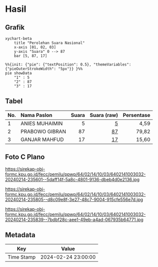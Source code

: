 # Hasil

## Grafik

```mermaid
xychart-beta
    title "Perolehan Suara Nasional"
    x-axis [01, 02, 03]
    y-axis "Suara" 0 --> 87
    bar [5, 87, 17]
```

```mermaid
%%{init: {"pie": {"textPosition": 0.5}, "themeVariables": {"pieOuterStrokeWidth": "5px"}} }%%
pie showData
    "1" : 5
    "2" : 87
    "3" : 17
```

## Tabel

| No. | Nama Paslon    | Suara | Suara (raw) | Persentase |
|:--- |:-------------- | -----:| -----------:| ----------:|
| 1   | ANIES MUHAIMIN | 5     | [5][p-1]    | 4,59       |
| 2   | PRABOWO GIBRAN | 87    | [87][p-2]   | 79,82      |
| 3   | GANJAR MAHFUD  | 17    | [17][p-3]   | 15,60      |


[p-1]: https://github.com/gigit-pemilu/pemilu-2024/blob/main/pilpres/hitung-suara/sub/64-kalimantan-timur/sub/02-kutai-kartanegara/sub/14-muara-jawa/sub/1003-muara-jawa-ulu/sub/032-tps/sub/paslon-1.txt
[p-2]: https://github.com/gigit-pemilu/pemilu-2024/blob/main/pilpres/hitung-suara/sub/64-kalimantan-timur/sub/02-kutai-kartanegara/sub/14-muara-jawa/sub/1003-muara-jawa-ulu/sub/032-tps/sub/paslon-2.txt
[p-3]: https://github.com/gigit-pemilu/pemilu-2024/blob/main/pilpres/hitung-suara/sub/64-kalimantan-timur/sub/02-kutai-kartanegara/sub/14-muara-jawa/sub/1003-muara-jawa-ulu/sub/032-tps/sub/paslon-3.txt

## Foto C Plano

https://sirekap-obj-formc.kpu.go.id/fecc/pemilu/ppwp/64/02/14/10/03/6402141003032-20240214-235601--5daff14f-5a8c-4801-9136-dbeb4d0e2136.jpg

https://sirekap-obj-formc.kpu.go.id/fecc/pemilu/ppwp/64/02/14/10/03/6402141003032-20240214-235805--d8c09e8f-3e27-48c7-9004-915cfe556e7d.jpg

https://sirekap-obj-formc.kpu.go.id/fecc/pemilu/ppwp/64/02/14/10/03/6402141003032-20240214-235839--7bdbf28c-aee1-49eb-a4ad-067935b64771.jpg


## Metadata

| Key        | Value               |
| ---------- | ------------------- |
| Time Stamp | 2024-02-24 23:00:00 |



